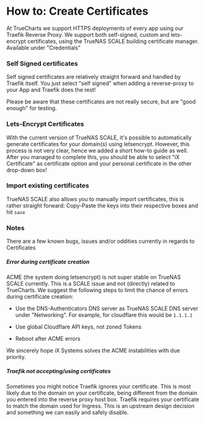 # How to: Create Certificates

At TrueCharts we support HTTPS deployments of every app using our Traefik Reverse Proxy. We support both self-signed, custom and lets-encrypt certificates, using the TrueNAS SCALE building certificate manager. Available under "Credentials"

### Self Signed certificates

Self signed certificates are relatively straight forward and handled by Traefik itself. You just select "self signed" when adding a reverse-proxy to your App and Traefik does the rest!

Please be aware that these certificates are not really secure, but are "good enough" for testing.

### Lets-Encrypt Certificates

With the current version of TrueNAS SCALE, it's possible to automatically generate certificates for your domain(s) using letsencrypt. However, this process is not very clear, hence we added a short how-to guide as well.
After you managed to complete this, you should be able to select "iX Certificate" as certificate option and your personal certificate in the other drop-down box!

### Import existing certificates

TrueNAS SCALE also allows you to manually import certificates, this is rather straight forward:
Copy-Paste the keys into their respective boxes and hit `save`


### Notes

There are a few known bugs, issues and/or oddities currently in regards to Certificates

##### Error during certificate creation

ACME (the system doing letsencrypt) is not super stable on TrueNAS SCALE currently. This is a SCALE issue and not (directly) related to TrueCharts.
We suggest the following steps to limit the chance of errors during certificate creation:

- Use the DNS-Authenticators DNS server as TrueNAS SCALE DNS server under "Networking". For example, for cloudflare this would be `1.1.1.1`

- Use global Cloudflare API keys, not zoned Tokens

- Reboot after ACME errors

We sincerely hope iX Systems solves the ACME instabilities with due priority.

##### Traefik not accepting/using certificates

Sometimes you might notice Traefik ignores your certificate. This is most likely due to the domain on your certificate, being different from the domain you entered into the reverse proxy host box.
Traefik requires your certificate to match the domain used for Ingress. This is an upstream design decision and something we can easily and safely disable.
